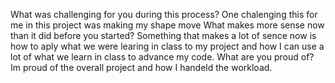 What was challenging for you during this process?
    One chalenging this for me in this project was making my shape move
What makes more sense now than it did before you started?
    Something that makes a lot of sence now is how to aply what we were learing in class to my project and how I can use a lot of what we learn in class to advance my code.
What are you proud of?
    Im proud of the overall project and how I handeld the workload. 
